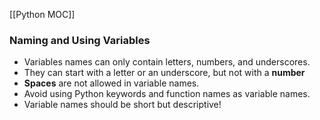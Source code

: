 [[Python MOC]]

### Naming and Using Variables
* Variables names can only contain letters, numbers, and underscores. 
* They can start with a letter or an underscore, but not with a **number**
* **Spaces** are not allowed in variable names.
* Avoid using Python keywords and function names as variable names.
* Variable names should be short but descriptive!